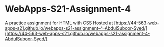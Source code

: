 # WebApps-S21-Assignment-4
A practice assignment for HTML with CSS
Hosted at [https://44-563-web-apps-s21.github.io/webapps-s21-assignment-4-AbdulSuboor-Syed/](https://44-563-web-apps-s21.github.io/webapps-s21-assignment-4-AbdulSuboor-Syed/)